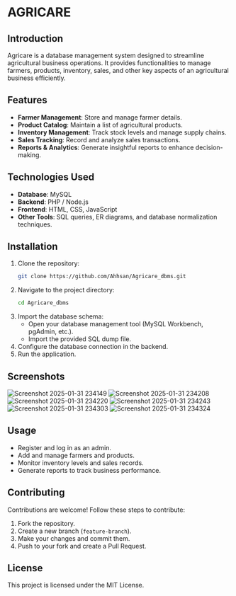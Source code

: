 # AGRICARE

## Introduction
Agricare is a database management system designed to streamline agricultural business operations. It provides functionalities to manage farmers, products, inventory, sales, and other key aspects of an agricultural business efficiently.

## Features
- **Farmer Management**: Store and manage farmer details.
- **Product Catalog**: Maintain a list of agricultural products.
- **Inventory Management**: Track stock levels and manage supply chains.
- **Sales Tracking**: Record and analyze sales transactions.
- **Reports & Analytics**: Generate insightful reports to enhance decision-making.

## Technologies Used
- **Database**: MySQL 
- **Backend**: PHP / Node.js
- **Frontend**: HTML, CSS, JavaScript
- **Other Tools**: SQL queries, ER diagrams, and database normalization techniques.

## Installation
1. Clone the repository:
   ```sh
   git clone https://github.com/Ahhsan/Agricare_dbms.git
   ```
2. Navigate to the project directory:
   ```sh
   cd Agricare_dbms
   ```
3. Import the database schema:
   - Open your database management tool (MySQL Workbench, pgAdmin, etc.).
   - Import the provided SQL  dump file. 
4. Configure the database connection in the backend.
5. Run the application.

## Screenshots
![Screenshot 2025-01-31 234149](https://github.com/user-attachments/assets/1adc0058-9311-4a15-94a5-6efb26288df3)
![Screenshot 2025-01-31 234208](https://github.com/user-attachments/assets/e4157c8b-ac25-45bc-87a6-ade682b3cc2a)
![Screenshot 2025-01-31 234220](https://github.com/user-attachments/assets/91121793-3a27-46bb-b2cc-221ba0021a1a)
![Screenshot 2025-01-31 234243](https://github.com/user-attachments/assets/c65d1e83-9d92-44a9-b81a-449a4080b8d5)
![Screenshot 2025-01-31 234303](https://github.com/user-attachments/assets/e902e11b-8629-4610-98c0-290de30aec3c)
![Screenshot 2025-01-31 234324](https://github.com/user-attachments/assets/2a537eef-4ed1-4e8e-b7ea-ddfcd4fce177)

## Usage
- Register and log in as an admin.
- Add and manage farmers and products.
- Monitor inventory levels and sales records.
- Generate reports to track business performance.

## Contributing
Contributions are welcome! Follow these steps to contribute:
1. Fork the repository.
2. Create a new branch (`feature-branch`).
3. Make your changes and commit them.
4. Push to your fork and create a Pull Request.

## License
This project is licensed under the MIT License.


